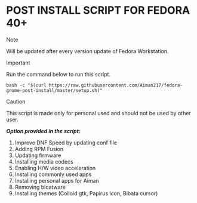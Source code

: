 POST INSTALL SCRIPT FOR FEDORA 40+
===========================
> [!NOTE] 
> Will be updated after every version update of Fedora Workstation.

> [!IMPORTANT]
> Run the command below to run this script.
>
> ```
> bash -c "$(curl https://raw.githubusercontent.com/Aiman217/fedora-gnome-post-install/master/setup.sh)"
> ```

> [!CAUTION]
> This script is made only for personal used and should not be used by other user.

***Option provided in the script:***
1. Improve DNF Speed by updating conf file
2. Adding RPM Fusion
3. Updating firmware
4. Installing media codecs
5. Enabling H/W video acceleration
6. Installing commonly used apps
7. Installing personal apps for Aiman
8. Removing bloatware
9. Installing themes (Colloid gtk, Papirus icon, Bibata cursor)
